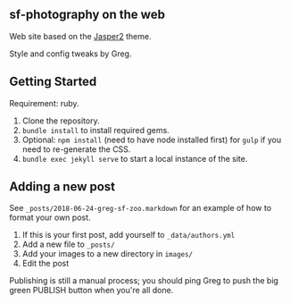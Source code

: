 ## sf-photography on the web

Web site based on the [Jasper2](https://jekyller.github.io/jasper2) theme.

Style and config tweaks by Greg.


## Getting Started

Requirement: ruby.

1. Clone the repository.
2. `bundle install` to install required gems.
3. Optional: `npm install` (need to have node installed first) for `gulp` if you need to re-generate the CSS.
4. `bundle exec jekyll serve` to start a local instance of the site.

## Adding a new post

See `_posts/2018-06-24-greg-sf-zoo.markdown` for an example of how to format your own post.

1. If this is your first post, add yourself to `_data/authors.yml`
2. Add a new file to `_posts/`
3. Add your images to a new directory in `images/`
4. Edit the post

Publishing is still a manual process; you should ping Greg to push the big green PUBLISH button when you're all done.
